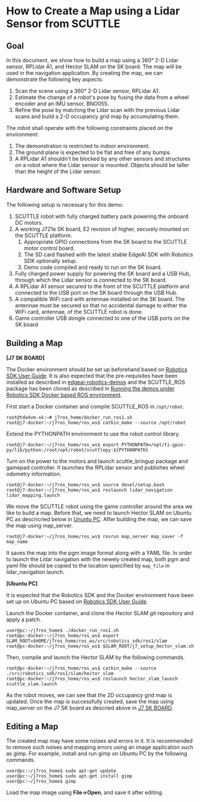 How to Create a Map using a Lidar Sensor from SCUTTLE
====================================================

## Goal

In this document, we show how to build a map using a 360&deg; 2-D Lidar sensor, RPLidar A1, and Hector SLAM on the SK board. The map will be used in the navigation application. By creating the map, we can demonstrate the following key aspects:

1. Scan the scene using a 360&deg; 2-D Lidar sensor, RPLidar A1. 
2. Estimate the change of a robot's pose by fusing the data from a wheel encoder and an IMU sensor, BNO055. 
3. Refine the pose by matching the Lidar scan with the previous Lidar scans and build a 2-D occupancy grid map by accumulating them. 

The robot shall operate with the following constraints placed on the environment:
1. The demonstration is restricted to indoor environment.
2. The ground plane is expected to be flat and free of any bumps.
3. A RPLidar A1 shouldn't be blocked by any other sensors and structures on a robot where the Lidar sensor is mounted. Objects should be taller than the height of the Lidar sensor.

## Hardware and Software Setup

The following setup is necessary for this demo:

1. SCUTTLE robot with fully charged battery pack powering the onboard DC motors.
2. A working J721e SK board, E2 revision of higher, securely mounted on the SCUTTLE platform. 
   1. Appropriate GPIO connections from the SK board to the SCUTTLE motor control board.
   2. The SD card flashed with the latest stable EdgeAI SDK with Robotics SDK optionally setup. <br/>
   3. Demo code compiled and ready to run on the SK board.
3. Fully charged power supply for powering the SK board and a USB Hub, through which the Lidar sensor is connected to the SK board.
4. A RPLidar A1 sensor secured to the front of the SCUTTLE platform and connected to the USB port on the SK board through the USB Hub. 
5. A compatible WiFi card with antennae installed on the SK board. The antennae must be secured so that no accidental damage to either the WiFi card, antennae, of the SCUTTLE robot is done.
6. Game controller USB dongle connected to one of the USB ports on the SK board

## Building a Map

**[J7 SK BOARD]**

The Docker environment should be set up beforehand based on [Robotics SDK User Guide](https://software-dl.ti.com/jacinto7/esd/robotics-sdk/08_02_00/docs/source/docker/README.html#setting-up-robotics-kit-environment). It is also expected that the pre-requisites have been installed as described in [edgeai-robotics-demos](../../../README.md) and the SCUTTLE_ROS package has been cloned as described in [Running the demos under Robotics SDK Docker based ROS environment](../../../ros1/README.md).
 
First start a Docker container and compile SCUTTLE_ROS in `/opt/robot`.

```shell
root@tda4vm-sk:~# j7ros_home/docker_run_ros1.sh
root@j7-docker:~/j7ros_home/ros_ws$ catkin_make --source /opt/robot
```

Extend the PYTHONPATH environment to use the robot control library.

``` shell
root@j7-docker:~/j7ros_home/ros_ws$ export PYTHONPATH=/opt/ti-gpio-py/lib/python:/root/opt/robot/scuttlepy:${PYTHONPATH}
```

Turn on the power to the motors and launch scuttle_bringup package and gamepad controller. It launches the RPLidar sensor and publishes wheel odometry information.

```shell
root@j7-docker:~/j7ros_home/ros_ws$ source devel/setup.bash
root@j7-docker:~/j7ros_home/ros_ws$ roslaunch lidar_navigation lidar_mapping.launch
```

We move the SCUTTLE robot using the game controller around the area we like to build a map. Before that, we need to launch Hector SLAM on Ubuntu PC as descricried below in [Ununtu PC](#ubuntu_pc). <a name="j7_sk"> After building the map, we can save the map using map_server. </a>

```shell
root@j7-docker:~/j7ros_home/ros_ws$ rosrun map_server map_saver -f map_name
```

It saves the map into the pgm image format along with a YAML file. In order to launch the Lidar navigation with the newely created map, both pgm and yaml file should be copied to the location speicified by `map_file` in lidar_navigation.launch.

**[Ubuntu PC]**

It is expected that the Robotics SDK and the Docker environment have been set up on Ubuntu PC based on [Robotics SDK User Guide](https://software-dl.ti.com/jacinto7/esd/robotics-sdk/08_02_00/docs/source/docker/README.html#setting-up-robotics-kit-environment). 

Launch the Docker container, and clone the Hector SLAM git repository and apply a patch. 

``` shell
user@pc:~/j7ros_home$ ./docker_run_ros1.sh
root@pc-docker:~/j7ros_home/ros_ws$ export SLAM_ROOT=$HOME/j7ros_home/ros_ws/src/robotics_sdk/ros1/slam
root@pc-docker:~/j7ros_home/ros_ws$ $SLAM_ROOT/j7_setup_hector_slam.sh
```

<a name="ubuntu_pc">
Then, compile and launch the Hector SLAM by the following commands.
</a>

``` shell
root@pc-docker:~/j7ros_home/ros_ws$ catkin_make --source ./src/robotics_sdk/ros1/slam/hector_slam
root@pc-docker:~/j7ros_home/ros_ws$ roslaunch hector_slam_launch scuttle_slam.launch
```

As the robot moves, we can see that the 2D occupancy grid map is updated. Once the map is successfully created, save the map using map_server on the J7 SK board as descried above in [J7 SK BOARD](#j7_sk).


## Editing a Map
The created map may have some noises and errors in it. It is recommended to remove such noises and mapping errors using an image application such as gimp. For example, install and run gimp on Ubuntu PC by the following commands.

```shell
user@pc:~/j7ros_home$ sudo apt-get update
user@pc:~/j7ros_home$ sudo apt-get install gimp
user@pc:~/j7ros_home$ gimp
```

Load the map image using **File->Open**, and save it after editing.
